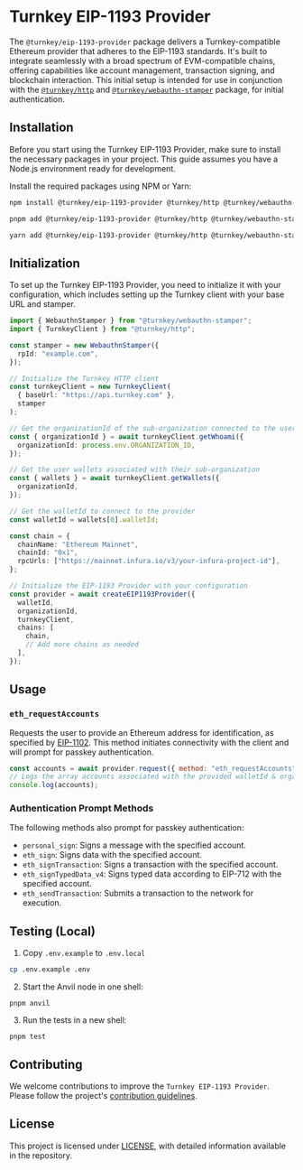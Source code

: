 # Turnkey EIP-1193 Provider

The `@turnkey/eip-1193-provider` package delivers a Turnkey-compatible Ethereum provider that adheres to the EIP-1193 standards. It's built to integrate seamlessly with a broad spectrum of EVM-compatible chains, offering capabilities like account management, transaction signing, and blockchain interaction. This initial setup is intended for use in conjunction with the [`@turnkey/http`](https://www.npmjs.com/package/@turnkey/http) and [`@turnkey/webauthn-stamper`](https://www.npmjs.com/package/@turnkey/webauthn-stamper) package, for initial authentication.

## Installation

Before you start using the Turnkey EIP-1193 Provider, make sure to install the necessary packages in your project. This guide assumes you have a Node.js environment ready for development.

Install the required packages using NPM or Yarn:

```bash
npm install @turnkey/eip-1193-provider @turnkey/http @turnkey/webauthn-stamper
```

```bash
pnpm add @turnkey/eip-1193-provider @turnkey/http @turnkey/webauthn-stamper
```

```bash
yarn add @turnkey/eip-1193-provider @turnkey/http @turnkey/webauthn-stamper
```

## Initialization

To set up the Turnkey EIP-1193 Provider, you need to initialize it with your configuration, which includes setting up the Turnkey client with your base URL and stamper.

```ts
import { WebauthnStamper } from "@turnkey/webauthn-stamper";
import { TurnkeyClient } from "@turnkey/http";

const stamper = new WebauthnStamper({
  rpId: "example.com",
});

// Initialize the Turnkey HTTP client
const turnkeyClient = new TurnkeyClient(
  { baseUrl: "https://api.turnkey.com" },
  stamper
);

// Get the organizationId of the sub-organization connected to the users account
const { organizationId } = await turnkeyClient.getWhoami({
  organizationId: process.env.ORGANIZATION_ID,
});

// Get the user wallets associated with their sub-organization
const { wallets } = await turnkeyClient.getWallets({
  organizationId,
});

// Get the walletId to connect to the provider
const walletId = wallets[0].walletId;

const chain = {
  chainName: "Ethereum Mainnet",
  chainId: "0x1",
  rpcUrls: ["https://mainnet.infura.io/v3/your-infura-project-id"],
};

// Initialize the EIP-1193 Provider with your configuration
const provider = await createEIP1193Provider({
  walletId,
  organizationId,
  turnkeyClient,
  chains: [
    chain,
    // Add more chains as needed
  ],
});
```

## Usage

### `eth_requestAccounts`

Requests the user to provide an Ethereum address for identification, as specified by [EIP-1102](https://eips.ethereum.org/EIPS/eip-1102). This method initiates connectivity with the client and will prompt for passkey authentication.

```javascript
const accounts = await provider.request({ method: "eth_requestAccounts" });
// Logs the array accounts associated with the provided walletId & organization
console.log(accounts);
```

### Authentication Prompt Methods

The following methods also prompt for passkey authentication:

- `personal_sign`: Signs a message with the specified account.
- `eth_sign`: Signs data with the specified account.
- `eth_signTransaction`: Signs a transaction with the specified account.
- `eth_signTypedData_v4`: Signs typed data according to EIP-712 with the specified account.
- `eth_sendTransaction`: Submits a transaction to the network for execution.

## Testing (Local)

1. Copy `.env.example` to `.env.local`

```bash
cp .env.example .env
```

2. Start the Anvil node in one shell:

```
pnpm anvil
```

3. Run the tests in a new shell:

```
pnpm test
```

## Contributing

We welcome contributions to improve the `Turnkey EIP-1193 Provider`. Please follow the project's [contribution guidelines](https://github.com/tkhq/sdk/blob/ad9071716919d062ba67fd623a01cbd4523ed444/CONTRIBUTING.md).

## License

This project is licensed under [LICENSE](./LICENSE), with detailed information available in the repository.
